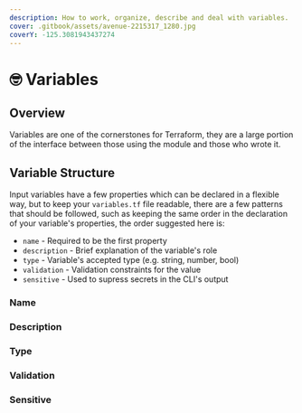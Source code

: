 ```yaml
---
description: How to work, organize, describe and deal with variables.
cover: .gitbook/assets/avenue-2215317_1280.jpg
coverY: -125.3081943437274
---
```


# 🤓 Variables

## Overview

Variables are one of the cornerstones for Terraform, they are a large portion of the interface between those using the module and those who wrote it.

## Variable Structure

Input variables have a few properties which can be declared in a flexible way, but to keep your `variables.tf` file readable, there are a few patterns that should be followed, such as keeping the same order in the declaration of your variable's properties, the order suggested here is:&#x20;

* `name` - Required to be the first property
* `description` - Brief explanation of the variable's role
* `type` - Variable's accepted type (e.g. string, number, bool)
* `validation` - Validation constraints for the value
* `sensitive` - Used to supress secrets in the CLI's output

### Name

### Description

### Type

### Validation

### Sensitive

